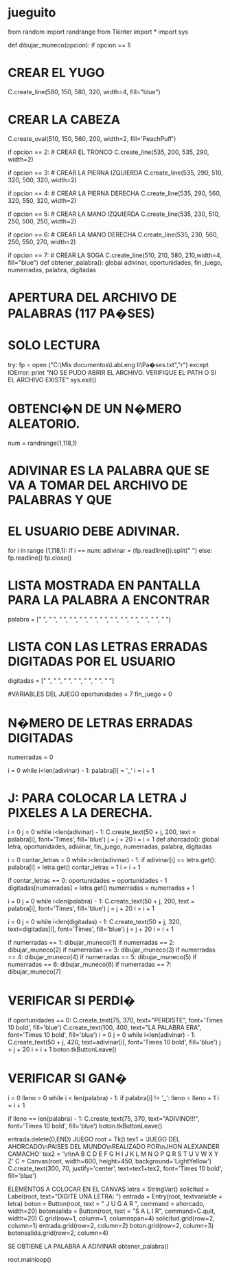 # jueguito
from random import randrange
from Tkinter import *
import sys

def dibujar_muneco(opcion):
if opcion == 1:
# CREAR EL YUGO
C.create_line(580, 150, 580, 320, width=4, fill="blue")
# CREAR LA CABEZA
C.create_oval(510, 150, 560, 200, width=2, fill='PeachPuff')

if opcion == 2:
    # CREAR EL TRONCO
    C.create_line(535, 200, 535, 290, width=2)

if opcion == 3:
    # CREAR LA PIERNA IZQUIERDA
    C.create_line(535, 290, 510, 320, 500, 320, width=2)

if opcion == 4:
    # CREAR LA PIERNA DERECHA
    C.create_line(535, 290, 560, 320, 550, 320, width=2)

if opcion == 5:
    # CREAR LA MANO IZQUIERDA
    C.create_line(535, 230, 510, 250, 500, 250, width=2)

if opcion == 6:
    # CREAR LA MANO DERECHA
    C.create_line(535, 230, 560, 250, 550, 270, width=2)

if opcion == 7:
    # CREAR LA SOGA
    C.create_line(510, 210, 580, 210,width=4, fill="blue")
def obtener_palabra():
global adivinar, oportunidades, fin_juego, numerradas, palabra, digitadas

# APERTURA DEL ARCHIVO DE PALABRAS (117 PA�SES)
# SOLO LECTURA
try:
fp = open ("C:\Mis documentos\LabLeng II\Pa�ses.txt","r")
except IOError:
print "NO SE PUDO ABRIR EL ARCHIVO. VERIFIQUE EL PATH O SI EL ARCHIVO EXISTE"
sys.exit()

# OBTENCI�N DE UN N�MERO ALEATORIO.
num = randrange(1,118,1)

# ADIVINAR ES LA PALABRA QUE SE VA A TOMAR DEL ARCHIVO DE PALABRAS Y QUE
# EL USUARIO DEBE ADIVINAR.
for i in range (1,118,1):
    if i == num:
        adivinar = (fp.readline()).split(" ")
    else:
        fp.readline()
fp.close()

# LISTA MOSTRADA EN PANTALLA PARA LA PALABRA A ENCONTRAR
palabra = [" ", " ", " ", " ", " ", " ", " ", " ", " ", " ", " ", " ", " "]

# LISTA CON LAS LETRAS ERRADAS DIGITADAS POR EL USUARIO
digitadas = [" ", " ", " ", " ", " ", " ", " "]

#VARIABLES DEL JUEGO
oportunidades = 7
fin_juego = 0
# N�MERO DE LETRAS ERRADAS DIGITADAS
numerradas = 0

i = 0
while i<len(adivinar) - 1:
palabra[i] = '_'
i = i + 1

# J: PARA COLOCAR LA LETRA J PIXELES A LA DERECHA.
i = 0
j = 0 
while i<len(adivinar) - 1:
    C.create_text(50 + j, 200, text = palabra[i], font='Times', fill='blue')
    j = j + 20
    i = i + 1
def ahorcado():
global letra, oportunidades, adivinar, fin_juego, numerradas, palabra, digitadas

i = 0
contar_letras = 0
while i<len(adivinar) - 1:
if adivinar[i] == letra.get():
    palabra[i] = letra.get()
    contar_letras = 1
i = i + 1

if contar_letras == 0:
oportunidades = oportunidades - 1
digitadas[numerradas] = letra.get()
numerradas = numerradas + 1
    
i = 0
j = 0 
while i<len(palabra) - 1:
C.create_text(50 + j, 200, text = palabra[i], font='Times', fill='blue')
j = j + 20
i = i + 1

i = 0
j = 0 
while i<len(digitadas) - 1:
C.create_text(50 + j, 320, text=digitadas[i], font='Times', fill='blue')
j = j + 20
i = i + 1

if numerradas == 1:
    dibujar_muneco(1)
if numerradas == 2:
    dibujar_muneco(2)
if numerradas == 3:
    dibujar_muneco(3)
if numerradas == 4:
    dibujar_muneco(4)
if numerradas == 5:
    dibujar_muneco(5)
if numerradas == 6:
    dibujar_muneco(6)
if numerradas == 7:
    dibujar_muneco(7)
    
# VERIFICAR SI PERDI�
if oportunidades == 0:
    C.create_text(75, 370, text="PERDISTE", font='Times 10 bold', fill='blue')
    C.create_text(100, 400, text="LA PALABRA ERA", font='Times 10 bold', fill='blue')
    i = 0
    j = 0 
    while i<len(adivinar) - 1:
        C.create_text(50 + j, 420, text=adivinar[i], font='Times 10 bold', fill='blue')
        j = j + 20
        i = i + 1
    boton.tkButtonLeave()

# VERIFICAR SI GAN�
i = 0
lleno = 0
while i < len(palabra) - 1:
    if palabra[i] != '_':
        lleno = lleno + 1
    i = i + 1

if lleno == len(palabra) - 1:
    C.create_text(75, 370, text="ADIVINO!!!", font='Times 10 bold', fill='blue')
    boton.tkButtonLeave()

entrada.delete(0,END)
JUEGO
root = Tk()
tex1 = 'JUEGO DEL AHORCADO\nPAISES DEL MUNDO\nREALIZADO POR\nJHON ALEXANDER CAMACHO'
tex2 = '\n\nA B C D E F G H I J K L M N O P Q R S T U V W X Y Z'
C = Canvas(root, width=600, height=450, background='LightYellow')
C.create_text(300, 70, justify='center', text=tex1+tex2, font='Times 10 bold', fill='blue')

ELEMENTOS A COLOCAR EN EL CANVAS
letra = StringVar()
solicitud = Label(root, text="DIGITE UNA LETRA: ")
entrada = Entry(root, textvariable = letra)
boton = Button(root, text = " J U G A R ", command = ahorcado, width=20)
botonsalida = Button(root, text = "S A L I R", command=C.quit, width=20)
C.grid(row=1, column=1, columnspan=4)
solicitud.grid(row=2, column=1)
entrada.grid(row=2, column=2)
boton.grid(row=2, column=3)
botonsalida.grid(row=2, column=4)

SE OBTIENE LA PALABRA A ADIVINAR
obtener_palabra()

root.mainloop()
